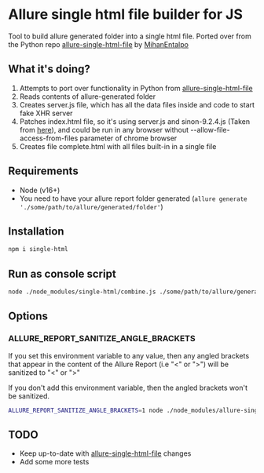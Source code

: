 # Allure single html file builder for JS

Tool to build allure generated folder into a single html file.
Ported over from the Python repo [allure-single-html-file](https://github.com/MihanEntalpo/allure-single-html-file) by [MihanEntalpo](https://github.com/MihanEntalpo)

## What it's doing?

1. Attempts to port over functionality in Python from [allure-single-html-file](https://github.com/MihanEntalpo/allure-single-html-file)
2. Reads contents of allure-generated folder
3. Creates server.js file, which has all the data files inside and code to start fake XHR server
4. Patches index.html file, so it's using server.js and sinon-9.2.4.js (Taken from [here](https://sinonjs.org/)), and could be run in any browser without --allow-file-access-from-files parameter of chrome browser
5. Creates file complete.html with all files built-in in a single file

## Requirements

* Node (v16+)
* You need to have your allure report folder generated (`allure generate './some/path/to/allure/generated/folder'`)

## Installation

```bash
npm i single-html
```

## Run as console script

```bash
node ./node_modules/single-html/combine.js ./some/path/to/allure/generated/folder
```

## Options

### ALLURE_REPORT_SANITIZE_ANGLE_BRACKETS
If you set this environment variable to any value, then any angled brackets that appear in the content of the Allure Report (i.e "<" or ">") will be sanitized to "&lt;" or "&gt;"

If you don't add this environment variable, then the angled brackets won't be sanitized.

```bash
ALLURE_REPORT_SANITIZE_ANGLE_BRACKETS=1 node ./node_modules/allure-single-html-file-js/combine.js ./some/path/to/allure/generated/folder
```


## TODO

* Keep up-to-date with [allure-single-html-file](https://github.com/MihanEntalpo/allure-single-html-file) changes
* Add some more tests

